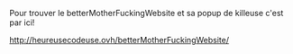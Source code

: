 Pour trouver le betterMotherFuckingWebsite et sa popup de killeuse c'est par ici!

http://heureusecodeuse.ovh/betterMotherFuckingWebsite/


